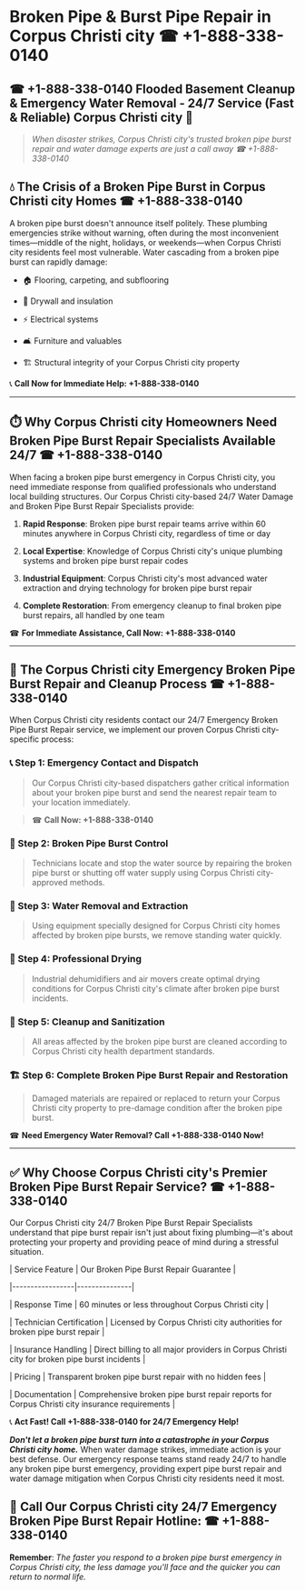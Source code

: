 # Broken Pipe & Burst Pipe Repair in Corpus Christi city ☎ +1-888-338-0140  
## ☎ +1-888-338-0140 Flooded Basement Cleanup & Emergency Water Removal - 24/7 Service (Fast & Reliable) Corpus Christi city 🚨  

> *When disaster strikes, Corpus Christi city's trusted broken pipe burst repair and water damage experts are just a call away ☎ +1-888-338-0140*  

## 💧 The Crisis of a Broken Pipe Burst in Corpus Christi city Homes ☎ +1-888-338-0140  

A broken pipe burst doesn't announce itself politely. These plumbing emergencies strike without warning, often during the most inconvenient times—middle of the night, holidays, or weekends—when Corpus Christi city residents feel most vulnerable. Water cascading from a broken pipe burst can rapidly damage:  

* 🏠 Flooring, carpeting, and subflooring  
* 🧱 Drywall and insulation  
* ⚡ Electrical systems  
* 🛋️ Furniture and valuables  
* 🏗️ Structural integrity of your Corpus Christi city property  

📞 **Call Now for Immediate Help: +1-888-338-0140**  

---  

## ⏱️ Why Corpus Christi city Homeowners Need Broken Pipe Burst Repair Specialists Available 24/7 ☎ +1-888-338-0140  

When facing a broken pipe burst emergency in Corpus Christi city, you need immediate response from qualified professionals who understand local building structures. Our Corpus Christi city-based 24/7 Water Damage and Broken Pipe Burst Repair Specialists provide:  

1. **Rapid Response**: Broken pipe burst repair teams arrive within 60 minutes anywhere in Corpus Christi city, regardless of time or day  
2. **Local Expertise**: Knowledge of Corpus Christi city's unique plumbing systems and broken pipe burst repair codes  
3. **Industrial Equipment**: Corpus Christi city's most advanced water extraction and drying technology for broken pipe burst repair  
4. **Complete Restoration**: From emergency cleanup to final broken pipe burst repairs, all handled by one team  

☎ **For Immediate Assistance, Call Now: +1-888-338-0140**  

---  

## 🔧 The Corpus Christi city Emergency Broken Pipe Burst Repair and Cleanup Process ☎ +1-888-338-0140  

When Corpus Christi city residents contact our 24/7 Emergency Broken Pipe Burst Repair service, we implement our proven Corpus Christi city-specific process:  

### 📞 Step 1: Emergency Contact and Dispatch  
> Our Corpus Christi city-based dispatchers gather critical information about your broken pipe burst and send the nearest repair team to your location immediately.  
> ☎ **Call Now: +1-888-338-0140**  

### 🚿 Step 2: Broken Pipe Burst Control  
> Technicians locate and stop the water source by repairing the broken pipe burst or shutting off water supply using Corpus Christi city-approved methods.  

### 🌊 Step 3: Water Removal and Extraction  
> Using equipment specially designed for Corpus Christi city homes affected by broken pipe bursts, we remove standing water quickly.  

### 💨 Step 4: Professional Drying  
> Industrial dehumidifiers and air movers create optimal drying conditions for Corpus Christi city's climate after broken pipe burst incidents.  

### 🧼 Step 5: Cleanup and Sanitization  
> All areas affected by the broken pipe burst are cleaned according to Corpus Christi city health department standards.  

### 🏗️ Step 6: Complete Broken Pipe Burst Repair and Restoration  
> Damaged materials are repaired or replaced to return your Corpus Christi city property to pre-damage condition after the broken pipe burst.  

☎ **Need Emergency Water Removal? Call +1-888-338-0140 Now!**  

---  

## ✅ Why Choose Corpus Christi city's Premier Broken Pipe Burst Repair Service? ☎ +1-888-338-0140  

Our Corpus Christi city 24/7 Broken Pipe Burst Repair Specialists understand that pipe burst repair isn't just about fixing plumbing—it's about protecting your property and providing peace of mind during a stressful situation.  

| Service Feature | Our Broken Pipe Burst Repair Guarantee |  
|-----------------|---------------|  
| Response Time | 60 minutes or less throughout Corpus Christi city |  
| Technician Certification | Licensed by Corpus Christi city authorities for broken pipe burst repair |  
| Insurance Handling | Direct billing to all major providers in Corpus Christi city for broken pipe burst incidents |  
| Pricing | Transparent broken pipe burst repair with no hidden fees |  
| Documentation | Comprehensive broken pipe burst repair reports for Corpus Christi city insurance requirements |  

📞 **Act Fast! Call +1-888-338-0140 for 24/7 Emergency Help!**  

***Don't let a broken pipe burst turn into a catastrophe in your Corpus Christi city home.*** When water damage strikes, immediate action is your best defense. Our emergency response teams stand ready 24/7 to handle any broken pipe burst emergency, providing expert pipe burst repair and water damage mitigation when Corpus Christi city residents need it most.  

## 📱 Call Our Corpus Christi city 24/7 Emergency Broken Pipe Burst Repair Hotline: ☎ +1-888-338-0140  

**Remember**: *The faster you respond to a broken pipe burst emergency in Corpus Christi city, the less damage you'll face and the quicker you can return to normal life.*